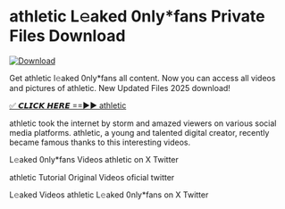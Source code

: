 # athletic L𝚎aked 0nly*fans Private Files Download

[![Download](https://i.imgur.com/PoXn3jX.png)](https://mediafirer.com/athletic)

Get athletic l𝚎aked 0nly*fans all content. Now you can access all videos and pictures of athletic. New Updated Files 2025 download!

[✅ 𝘾𝙇𝙄𝘾𝙆 𝙃𝙀𝙍𝙀 ==►► athletic](https://mediafirer.com/athletic)

athletic took the internet by storm and amazed viewers on various social media platforms. athletic, a young and talented digital creator, recently became famous thanks to this interesting videos.

L𝚎aked 0nly*fans Videos athletic on X Twitter

athletic Tutorial Original Videos oficial twitter

L𝚎aked Videos athletic L𝚎aked 0nly*fans on X Twitter